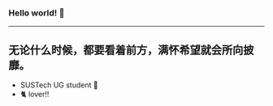 ### Hello world! 🥳
---



无论什么时候，都要看着前方，满怀希望就会所向披靡。
---

- SUSTech UG student 🙇
- 🐈 lover!!



<!--
**HeZean/HeZean** is a ✨ _special_ ✨ repository because its `README.md` (this file) appears on your GitHub profile.

Here are some ideas to get you started:

- 🔭 I’m currently working on ...
- 🌱 I’m currently learning ...
- 👯 I’m looking to collaborate on ...
- 🤔 I’m looking for help with ...
- 💬 Ask me about ...
- 📫 How to reach me: ...
- 😄 Pronouns: ...
- ⚡ Fun fact: ...
-->
